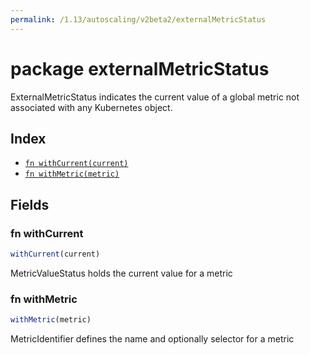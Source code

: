 ```yaml
---
permalink: /1.13/autoscaling/v2beta2/externalMetricStatus
---
```


# package externalMetricStatus

ExternalMetricStatus indicates the current value of a global metric not associated with any Kubernetes object.

## Index

* [`fn withCurrent(current)`](#fn-withcurrent)
* [`fn withMetric(metric)`](#fn-withmetric)

## Fields

### fn withCurrent

```ts
withCurrent(current)
```

MetricValueStatus holds the current value for a metric

### fn withMetric

```ts
withMetric(metric)
```

MetricIdentifier defines the name and optionally selector for a metric